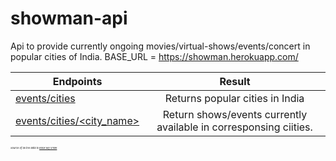 # showman-api

Api to provide currently ongoing movies/virtual-shows/events/concert in popular cities of India.
BASE_URL = https://showman.herokuapp.com/

| Endpoints       | Result           |
| -------------   |:-------------:|
| <a href="https://showman.herokuapp.com/events/cities">events/cities </a>      | Returns popular cities in India|
| <a href="https://showman.herokuapp.com/events/cities/delhi">events/cities/<city_name> </a>       | Return shows/events currently available in corresponsing ciities. |


<i style="font-size:4;">Source of all the data is <a href="https://in.bookmyshow.com/">Book My Show</a></i>

